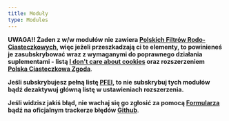 ```yaml
---
title: Moduły
type: Modules
---
```


**UWAGA!! Żaden z w/w modułów nie zawiera [Polskich Filtrów Rodo-Ciasteczkowych](abp:subscribe?location=https%3A%2F%2Fraw.githubusercontent.com%2FMajkiIT%2Fpolish-ads-filter%2Fmaster%2Fcookies_filters%2Fadblock_cookies.txt&amp;title=Polskie%20Filtry%20Rodo-Ciasteczkowe), więc jeżeli przeszkadzają ci te elementy, to powinieneś je zasubskrybować wraz z wymaganymi do poprawnego działania suplementami - listą [I don't care about cookies](abp:subscribe?location=https://www.i-dont-care-about-cookies.eu/abp/&amp;title=I%20dont%20care%20about%20cookies) oraz rozszerzeniem [Polska Ciasteczkowa Zgoda](https://github.com/PolishFiltersTeam/PolishCookieConsent#jak-zainstalowa%C4%87)**.

**Jeśli subskrybujesz pełną listę [PFEI](https://raw.githubusercontent.com/PolishFiltersTeam/PolishAnnoyanceFilters/master/PPB.txt), to nie subskrybuj tych modułów bądź dezaktywuj główną listę w ustawieniach rozszerzenia.**

**Jeśli widzisz jakiś błąd, nie wachaj się go zgłosić za pomocą [Formularza](https://polishannoyancefilters.netlify.com/issues/) bądź na oficjalnym trackerze błędów [Github](https://github.com/PolishFiltersTeam/PolishAnnoyanceFilters/issues)**.

